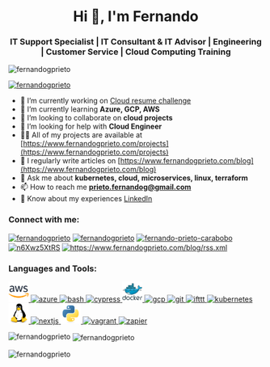 <h1 align="center">Hi 👋, I'm Fernando</h1>
<h3 align="center">IT Support Specialist | IT Consultant & IT Advisor | Engineering | Customer Service | Cloud Computing Training</h3>

<p align="left"> <img src="https://komarev.com/ghpvc/?username=fernandogprieto&label=Profile%20views&color=0e75b6&style=flat" alt="fernandogprieto" /> </p>

<p align="left"> <a href="https://twitter.com/fernandogprieto" target="blank"><img src="https://img.shields.io/twitter/follow/fernandogprieto?logo=twitter&style=for-the-badge" alt="fernandogprieto" /></a> </p>

- 🔭 I’m currently working on [Cloud resume challenge](https://gitlab.com/fernandogprieto/cloud-resume-challenge-frontend)
- 🌱 I’m currently learning **Azure, GCP, AWS**
- 👯 I’m looking to collaborate on **cloud projects**
- 🤝 I’m looking for help with **Cloud Engineer**
- 👨‍💻 All of my projects are available at [https://www.fernandogprieto.com/projects](https://www.fernandogprieto.com/projects)
- 📝 I regularly write articles on [https://www.fernandogprieto.com/blog](https://www.fernandogprieto.com/blog)
- 💬 Ask me about **kubernetes, cloud, microservices, linux, terraform**
- 📫 How to reach me **prieto.fernandog@gmail.com**
- 📄 Know about my experiences [LinkedIn](https://www.linkedin.com/in/fernando-prieto-carabobo/)

<h3 align="left">Connect with me:</h3>
<p align="left">
<a href="https://dev.to/fernandogprieto" target="blank"><img align="center" src="https://raw.githubusercontent.com/rahuldkjain/github-profile-readme-generator/master/src/images/icons/Social/devto.svg" alt="fernandogprieto" height="30" width="40" /></a>
<a href="https://twitter.com/fernandogprieto" target="blank"><img align="center" src="https://raw.githubusercontent.com/rahuldkjain/github-profile-readme-generator/master/src/images/icons/Social/twitter.svg" alt="fernandogprieto" height="30" width="40" /></a>
<a href="https://linkedin.com/in/fernando-prieto-carabobo" target="blank"><img align="center" src="https://raw.githubusercontent.com/rahuldkjain/github-profile-readme-generator/master/src/images/icons/Social/linked-in-alt.svg" alt="fernando-prieto-carabobo" height="30" width="40" /></a>
<a href="https://discord.gg/n6Xwz5XtRS" target="blank"><img align="center" src="https://raw.githubusercontent.com/rahuldkjain/github-profile-readme-generator/master/src/images/icons/Social/discord.svg" alt="n6Xwz5XtRS" height="30" width="40" /></a>
<a href="/https://www.fernandogprieto.com/blog/rss.xml" target="blank"><img align="center" src="https://raw.githubusercontent.com/rahuldkjain/github-profile-readme-generator/master/src/images/icons/Social/rss.svg" alt="https://www.fernandogprieto.com/blog/rss.xml" height="30" width="40" /></a>
</p>

<h3 align="left">Languages and Tools:</h3>
<p align="left"> <a href="https://aws.amazon.com" target="_blank" rel="noreferrer"> <img src="https://raw.githubusercontent.com/devicons/devicon/master/icons/amazonwebservices/amazonwebservices-original-wordmark.svg" alt="aws" width="40" height="40"/> </a> <a href="https://azure.microsoft.com/en-in/" target="_blank" rel="noreferrer"> <img src="https://www.vectorlogo.zone/logos/microsoft_azure/microsoft_azure-icon.svg" alt="azure" width="40" height="40"/> </a> <a href="https://www.gnu.org/software/bash/" target="_blank" rel="noreferrer"> <img src="https://www.vectorlogo.zone/logos/gnu_bash/gnu_bash-icon.svg" alt="bash" width="40" height="40"/> </a> <a href="https://www.cypress.io" target="_blank" rel="noreferrer"> <img src="https://raw.githubusercontent.com/simple-icons/simple-icons/6e46ec1fc23b60c8fd0d2f2ff46db82e16dbd75f/icons/cypress.svg" alt="cypress" width="40" height="40"/> </a> <a href="https://www.docker.com/" target="_blank" rel="noreferrer"> <img src="https://raw.githubusercontent.com/devicons/devicon/master/icons/docker/docker-original-wordmark.svg" alt="docker" width="40" height="40"/> </a> <a href="https://cloud.google.com" target="_blank" rel="noreferrer"> <img src="https://www.vectorlogo.zone/logos/google_cloud/google_cloud-icon.svg" alt="gcp" width="40" height="40"/> </a> <a href="https://git-scm.com/" target="_blank" rel="noreferrer"> <img src="https://www.vectorlogo.zone/logos/git-scm/git-scm-icon.svg" alt="git" width="40" height="40"/> </a> <a href="https://ifttt.com/" target="_blank" rel="noreferrer"> <img src="https://www.vectorlogo.zone/logos/ifttt/ifttt-ar21.svg" alt="ifttt" width="40" height="40"/> </a> <a href="https://kubernetes.io" target="_blank" rel="noreferrer"> <img src="https://www.vectorlogo.zone/logos/kubernetes/kubernetes-icon.svg" alt="kubernetes" width="40" height="40"/> </a> <a href="https://www.linux.org/" target="_blank" rel="noreferrer"> <img src="https://raw.githubusercontent.com/devicons/devicon/master/icons/linux/linux-original.svg" alt="linux" width="40" height="40"/> </a> <a href="https://nextjs.org/" target="_blank" rel="noreferrer"> <img src="https://cdn.worldvectorlogo.com/logos/nextjs-2.svg" alt="nextjs" width="40" height="40"/> </a> <a href="https://www.python.org" target="_blank" rel="noreferrer"> <img src="https://raw.githubusercontent.com/devicons/devicon/master/icons/python/python-original.svg" alt="python" width="40" height="40"/> </a> <a href="https://www.vagrantup.com/" target="_blank" rel="noreferrer"> <img src="https://www.vectorlogo.zone/logos/vagrantup/vagrantup-icon.svg" alt="vagrant" width="40" height="40"/> </a> <a href="https://zapier.com" target="_blank" rel="noreferrer"> <img src="https://www.vectorlogo.zone/logos/zapier/zapier-icon.svg" alt="zapier" width="40" height="40"/> </a> </p>

<p><img align="left" src="https://github-readme-stats.vercel.app/api/top-langs?username=fernandogprieto&show_icons=true&locale=en&layout=compact" alt="fernandogprieto" /></p>

<p>&nbsp;<img align="center" src="https://github-readme-stats.vercel.app/api?username=fernandogprieto&show_icons=true&locale=en" alt="fernandogprieto" /></p>

<p><img align="center" src="https://github-readme-streak-stats.herokuapp.com/?user=fernandogprieto&" alt="fernandogprieto" /></p>


<!---
fernandogprieto/fernandogprieto is a ✨ special ✨ repository because its `README.md` (this file) appears on your GitHub profile.
You can click the Preview link to take a look at your changes.
--->
